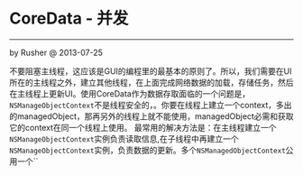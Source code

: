 # CoreData - 并发

---
by Rusher @ 2013-07-25


不要阻塞主线程，这应该是GUI的编程里的最基本的原则了。所以，我们需要在UI所在的主线程之外，建立其他线程，在上面完成网络数据的加载，存储任务，然后在主线程上更新UI。使用CoreData作为数据存取面临的一个问题是，`NSManageObjectContext`不是线程安全的，。你要在线程上建立一个context，多出的managedObject，那再另外的线程上就不能使用，managedObject必需和获取它的context在同一个线程上使用。 最常用的解决方法是：在主线程建立一个`NSManageObjectContext`实例负责读取信息,在子线程中再建立一个`NSManageObjectContext`实例，负责数据的更新。多个`NSManagedObjectContext`公用一个``



[^1]: [Apple Developer Doc: Concurrency with Core Data](https://developer.apple.com/library/ios/#documentation/Cocoa/Conceptual/CoreData/Articles/cdConcurrency.html#//apple_ref/doc/uid/TP40003385-SW1)

[^2]: [Apple Sample Code: ThreadedCoreData](https://developer.apple.com/library/ios/#samplecode/ThreadedCoreData/Introduction/Intro.html#//apple_ref/doc/uid/DTS40010723)